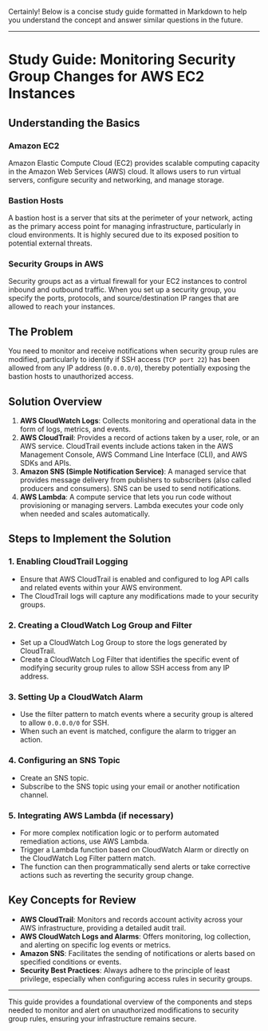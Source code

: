 Certainly! Below is a concise study guide formatted in Markdown to help you understand the concept and answer similar questions in the future.

---

# Study Guide: Monitoring Security Group Changes for AWS EC2 Instances

## Understanding the Basics

### Amazon EC2
Amazon Elastic Compute Cloud (EC2) provides scalable computing capacity in the Amazon Web Services (AWS) cloud. It allows users to run virtual servers, configure security and networking, and manage storage.

### Bastion Hosts
A bastion host is a server that sits at the perimeter of your network, acting as the primary access point for managing infrastructure, particularly in cloud environments. It is highly secured due to its exposed position to potential external threats.

### Security Groups in AWS
Security groups act as a virtual firewall for your EC2 instances to control inbound and outbound traffic. When you set up a security group, you specify the ports, protocols, and source/destination IP ranges that are allowed to reach your instances.

## The Problem
You need to monitor and receive notifications when security group rules are modified, particularly to identify if SSH access (`TCP port 22`) has been allowed from any IP address (`0.0.0.0/0`), thereby potentially exposing the bastion hosts to unauthorized access.

## Solution Overview

1. **AWS CloudWatch Logs**: Collects monitoring and operational data in the form of logs, metrics, and events.
2. **AWS CloudTrail**: Provides a record of actions taken by a user, role, or an AWS service. CloudTrail events include actions taken in the AWS Management Console, AWS Command Line Interface (CLI), and AWS SDKs and APIs.
3. **Amazon SNS (Simple Notification Service)**: A managed service that provides message delivery from publishers to subscribers (also called producers and consumers). SNS can be used to send notifications.
4. **AWS Lambda**: A compute service that lets you run code without provisioning or managing servers. Lambda executes your code only when needed and scales automatically.

## Steps to Implement the Solution

### 1. Enabling CloudTrail Logging
- Ensure that AWS CloudTrail is enabled and configured to log API calls and related events within your AWS environment.
- The CloudTrail logs will capture any modifications made to your security groups.

### 2. Creating a CloudWatch Log Group and Filter
- Set up a CloudWatch Log Group to store the logs generated by CloudTrail.
- Create a CloudWatch Log Filter that identifies the specific event of modifying security group rules to allow SSH access from any IP address.

### 3. Setting Up a CloudWatch Alarm
- Use the filter pattern to match events where a security group is altered to allow `0.0.0.0/0` for SSH.
- When such an event is matched, configure the alarm to trigger an action.

### 4. Configuring an SNS Topic
- Create an SNS topic.
- Subscribe to the SNS topic using your email or another notification channel.

### 5. Integrating AWS Lambda (if necessary)
- For more complex notification logic or to perform automated remediation actions, use AWS Lambda.
- Trigger a Lambda function based on CloudWatch Alarm or directly on the CloudWatch Log Filter pattern match.
- The function can then programmatically send alerts or take corrective actions such as reverting the security group change.

## Key Concepts for Review

- **AWS CloudTrail**: Monitors and records account activity across your AWS infrastructure, providing a detailed audit trail.
- **AWS CloudWatch Logs and Alarms**: Offers monitoring, log collection, and alerting on specific log events or metrics.
- **Amazon SNS**: Facilitates the sending of notifications or alerts based on specified conditions or events.
- **Security Best Practices**: Always adhere to the principle of least privilege, especially when configuring access rules in security groups.

---

This guide provides a foundational overview of the components and steps needed to monitor and alert on unauthorized modifications to security group rules, ensuring your infrastructure remains secure.